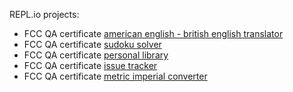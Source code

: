 REPL.io projects: 
- 	FCC QA certificate [american english - british english translator](https://replit.com/@santiagomora3/boilerplate-project-american-british-english-translator?v=1)
-	FCC QA certificate [sudoku solver](https://replit.com/@santiagomora3/boilerplate-project-sudoku-solver?v=1)
- 	FCC QA certificate [personal library](https://replit.com/@santiagomora3/boilerplate-project-library?v=1)
- 	FCC QA certificate [issue tracker](https://replit.com/@santiagomora3/boilerplate-project-issuetracker?v=1)
- 	FCC QA certificate [metric imperial converter](https://replit.com/@santiagomora3/boilerplate-project-metricimpconverter?v=1)
